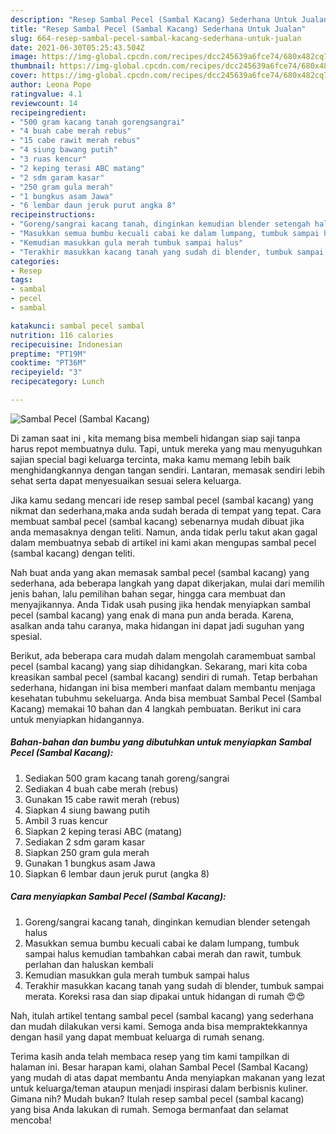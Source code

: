 ```yaml
---
description: "Resep Sambal Pecel (Sambal Kacang) Sederhana Untuk Jualan"
title: "Resep Sambal Pecel (Sambal Kacang) Sederhana Untuk Jualan"
slug: 664-resep-sambal-pecel-sambal-kacang-sederhana-untuk-jualan
date: 2021-06-30T05:25:43.504Z
image: https://img-global.cpcdn.com/recipes/dcc245639a6fce74/680x482cq70/sambal-pecel-sambal-kacang-foto-resep-utama.jpg
thumbnail: https://img-global.cpcdn.com/recipes/dcc245639a6fce74/680x482cq70/sambal-pecel-sambal-kacang-foto-resep-utama.jpg
cover: https://img-global.cpcdn.com/recipes/dcc245639a6fce74/680x482cq70/sambal-pecel-sambal-kacang-foto-resep-utama.jpg
author: Leona Pope
ratingvalue: 4.1
reviewcount: 14
recipeingredient:
- "500 gram kacang tanah gorengsangrai"
- "4 buah cabe merah rebus"
- "15 cabe rawit merah rebus"
- "4 siung bawang putih"
- "3 ruas kencur"
- "2 keping terasi ABC matang"
- "2 sdm garam kasar"
- "250 gram gula merah"
- "1 bungkus asam Jawa"
- "6 lembar daun jeruk purut angka 8"
recipeinstructions:
- "Goreng/sangrai kacang tanah, dinginkan kemudian blender setengah halus"
- "Masukkan semua bumbu kecuali cabai ke dalam lumpang, tumbuk sampai halus kemudian tambahkan cabai merah dan rawit, tumbuk perlahan dan haluskan kembali"
- "Kemudian masukkan gula merah tumbuk sampai halus"
- "Terakhir masukkan kacang tanah yang sudah di blender, tumbuk sampai merata. Koreksi rasa dan siap dipakai untuk hidangan di rumah 😍😍"
categories:
- Resep
tags:
- sambal
- pecel
- sambal

katakunci: sambal pecel sambal 
nutrition: 116 calories
recipecuisine: Indonesian
preptime: "PT19M"
cooktime: "PT36M"
recipeyield: "3"
recipecategory: Lunch

---
```



![Sambal Pecel (Sambal Kacang)](https://img-global.cpcdn.com/recipes/dcc245639a6fce74/680x482cq70/sambal-pecel-sambal-kacang-foto-resep-utama.jpg)

Di zaman  saat ini , kita memang bisa membeli hidangan siap saji tanpa harus repot membuatnya dulu. Tapi, untuk mereka yang mau menyuguhkan sajian special bagi keluarga tercinta, maka kamu memang lebih baik menghidangkannya dengan tangan sendiri. Lantaran, memasak sendiri lebih sehat serta dapat menyesuaikan sesuai selera keluarga.

Jika kamu sedang mencari ide resep sambal pecel (sambal kacang) yang nikmat dan sederhana,maka anda sudah berada di tempat yang tepat. Cara membuat sambal pecel (sambal kacang)  sebenarnya mudah dibuat jika anda memasaknya dengan teliti. Namun, anda tidak perlu takut akan gagal dalam membuatnya 
sebab di artikel ini kami akan mengupas sambal pecel (sambal kacang) dengan teliti.  



Nah buat anda yang akan memasak sambal pecel (sambal kacang) yang sederhana, ada beberapa langkah yang dapat dikerjakan, mulai dari memilih jenis bahan, lalu pemilihan bahan segar, hingga cara membuat dan menyajikannya. Anda Tidak usah pusing jika hendak menyiapkan sambal pecel (sambal kacang) yang enak di mana pun anda berada. Karena, asalkan anda  tahu caranya, maka hidangan ini dapat jadi suguhan yang spesial.

Berikut, ada beberapa cara mudah dalam mengolah caramembuat sambal pecel (sambal kacang) yang siap dihidangkan. Sekarang, mari kita coba kreasikan sambal pecel (sambal kacang) sendiri di rumah. Tetap berbahan sederhana, hidangan ini bisa memberi manfaat dalam membantu menjaga kesehatan tubuhmu sekeluarga. Anda bisa membuat Sambal Pecel (Sambal Kacang) memakai 10 bahan dan 4 langkah pembuatan. Berikut ini cara untuk menyiapkan hidangannya.

<!--inarticleads1-->

##### Bahan-bahan dan bumbu yang dibutuhkan untuk menyiapkan Sambal Pecel (Sambal Kacang):

1. Sediakan 500 gram kacang tanah goreng/sangrai
1. Sediakan 4 buah cabe merah (rebus)
1. Gunakan 15 cabe rawit merah (rebus)
1. Siapkan 4 siung bawang putih
1. Ambil 3 ruas kencur
1. Siapkan 2 keping terasi ABC (matang)
1. Sediakan 2 sdm garam kasar
1. Siapkan 250 gram gula merah
1. Gunakan 1 bungkus asam Jawa
1. Siapkan 6 lembar daun jeruk purut (angka 8)




<!--inarticleads2-->

##### Cara menyiapkan Sambal Pecel (Sambal Kacang):

1. Goreng/sangrai kacang tanah, dinginkan kemudian blender setengah halus
1. Masukkan semua bumbu kecuali cabai ke dalam lumpang, tumbuk sampai halus kemudian tambahkan cabai merah dan rawit, tumbuk perlahan dan haluskan kembali
1. Kemudian masukkan gula merah tumbuk sampai halus
1. Terakhir masukkan kacang tanah yang sudah di blender, tumbuk sampai merata. Koreksi rasa dan siap dipakai untuk hidangan di rumah 😍😍




Nah, itulah artikel tentang  sambal pecel (sambal kacang)  yang sederhana dan mudah dilakukan versi kami. Semoga anda bisa mempraktekkannya dengan hasil yang dapat membuat keluarga di rumah senang. 

Terima kasih anda telah membaca resep yang tim kami tampilkan di halaman ini. Besar harapan kami, olahan  Sambal Pecel (Sambal Kacang) yang mudah di atas dapat membantu Anda menyiapkan makanan yang lezat untuk keluarga/teman ataupun menjadi inspirasi dalam berbisnis kuliner. Gimana nih? Mudah bukan? Itulah resep sambal pecel (sambal kacang) yang bisa Anda lakukan di rumah. Semoga bermanfaat dan selamat mencoba!

